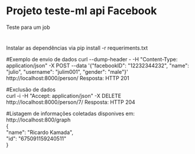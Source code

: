 # Projeto teste-ml api Facebook

Teste para um job

#
Instalar as dependências via 
pip install -r requeriments.txt

#Exemplo de envio de dados 
curl --dump-header - -H "Content-Type: application/json" -X POST --data '{"facebookID": "12232344232", "name": "julio", "username": "julim001", "gender": "male"}' http://localhost:8000/person/
Resposta: HTTP 201 


#Exclusão de dados  
curl -i -H "Accept: application/json" -X DELETE http://localhost:8000/person/7/
Resposta: HTTP 204


#Listagem de informações coletadas disponives em:<br />
http://localhost:800/graph<br />
{<br />
  "name": "Ricardo Kamada",<br />
  "id": "675091159240511"<br />
}<br />

